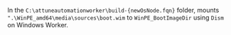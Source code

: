 In the `C:\attuneautomationworker\build-{newOsNode.fqn}` folder, mounts `".\WinPE_amd64\media\sources\boot.wim` to `WinPE_BootImageDir` using `Dism` on Windows Worker.